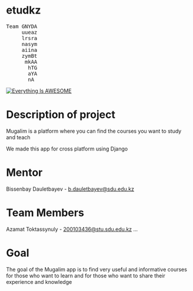 # etudkz
<pre>
Team GNYDA
     uueaz  
     lrsra  
     nasym  
     aiina  
     zymBt  
      mkAA  
       hTG  
       aYA  
       nA
</pre>
[![Everything Is AWESOME](https://yt-embed.herokuapp.com/embed?v=OuhFTX6yLXQ&t=15s)](https://www.youtube.com/watch?v=OuhFTX6yLXQ&t=15s "Almighty PUSH")

# Description of project
Mugalim is a platform where you can find the courses you want to study and teach

We made this app for cross platform using Django

# Mentor
Bissenbay Dauletbayev - b.dauletbayev@sdu.edu.kz


# Team Members
Azamat Toktassynuly - 200103436@stu.sdu.edu.kz
...

# Goal
The goal of the  Mugalim app is to find very useful and informative courses for those who want to learn and for those who want to share their experience and knowledge
